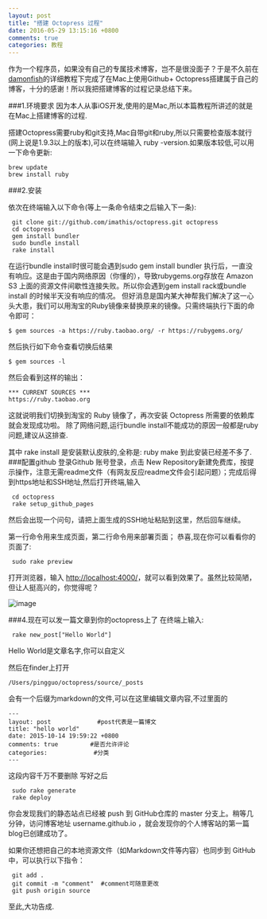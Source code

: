 ```yaml
---
layout: post
title: "搭建 Octopress 过程"
date: 2016-05-29 13:15:16 +0800
comments: true
categories: 教程
---
```

作为一个程序员，如果没有自己的专属技术博客，岂不是很没面子？于是不久前在[damonfish](http://http://damonfish.github.io)的详细教程下完成了在Mac上使用Github+ Octopress搭建属于自己的博客，十分的感谢！所以我把搭建博客的过程记录总结下来。

###1.环境要求
因为本人从事iOS开发,使用的是Mac,所以本篇教程所讲述的就是在Mac上搭建博客的过程.

搭建Octopress需要ruby和git支持,Mac自带git和ruby,所以只需要检查版本就行(网上说是1.9.3以上的版本),可以在终端输入 ruby -version.如果版本较低,可以用一下命令更新:

	brew update
	brew install ruby

###2.安装 

依次在终端输入以下命令(等上一条命令结束之后输入下一条):

	 git clone git://github.com/imathis/octopress.git octopress
	 cd octopress
	 gem install bundler
	 sudo bundle install
	 rake install

在运行bundle install时很可能会遇到sudo gem install bundler 执行后，一直没有响应。这是由于国内网络原因（你懂的），导致rubygems.org存放在 Amazon S3 上面的资源文件间歇性连接失败。所以你会遇到gem install rack或bundle install 的时候半天没有响应的情况。
但好消息是国内某大神帮我们解决了这一心头大患，我们可以用淘宝的Ruby镜像来替换原来的镜像。只需终端执行下面的命令即可：

	$ gem sources -a https://ruby.taobao.org/ -r https://rubygems.org/

然后执行如下命令查看切换后结果

	$ gem sources -l
然后会看到这样的输出：

	*** CURRENT SOURCES ***
	https://ruby.taobao.org

这就说明我们切换到淘宝的 Ruby 镜像了，再次安装 Octopress 所需要的依赖库就会发现成功啦。
除了网络问题,运行bundle install不能成功的原因一般都是ruby问题,建议从这排查.

其中 rake install 是安装默认皮肤的,全称是:	ruby make
到此安装已经差不多了.
###配置github
登录Github 账号登录，点击 New Repository新建免费库，按提示操作，注意无需readme文件（有网友反应readme文件会引起问题）；完成后得到https地址和SSH地址,然后打开终端,输入

	 cd octopress
	 rake setup_github_pages
然后会出现一个问句，请把上面生成的SSH地址粘贴到这里，然后回车继续。

第一行命令用来生成页面，第二行命令用来部署页面；
恭喜,现在你可以看看你的页面了:

	 sudo rake preview

打开浏览器，输入 <http://localhost:4000/>，就可以看到效果了。虽然比较简陋，但让人挺高兴的，你觉得呢？

![image](http://upload-images.jianshu.io/upload_images/566304-92d8ad2ea0c05b3e.png?imageMogr2/auto-orient/strip%7CimageView2/2/w/1240)

###4.现在可以发一篇文章到你的octopress上了
在终端上输入:

	 rake new_post["Hello World"]
Hello World是文章名字,你可以自定义

然后在finder上打开

	/Users/pingguo/octopress/source/_posts
会有一个后缀为markdown的文件,可以在这里编辑文章内容,不过里面的

	---
	layout: post             #post代表是一篇博文
	title: "hello world"
	date: 2015-10-14 19:59:22 +0800
	comments: true         #是否允许评论
	categories:             #分类
	---
这段内容千万不要删除
写好之后

	 sudo rake generate
	 rake deploy
你会发现我们的静态站点已经被 push 到 GitHub仓库的 master 分支上。稍等几分钟，访问博客地址 username.github.io ，就会发现你的个人博客站的第一篇blog已创建成功了。

如果你还想把自己的本地资源文件（如Markdown文件等内容）也同步到 GitHub 中，可以执行以下指令：

	 git add .
	 git commit -m "comment"  #comment可随意更改
	 git push origin source

至此,大功告成.
